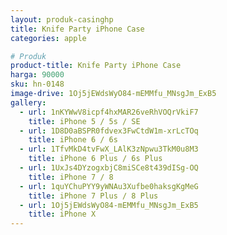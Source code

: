 ```yaml
---
layout: produk-casinghp
title: Knife Party iPhone Case
categories: apple

# Produk
product-title: Knife Party iPhone Case
harga: 90000
sku: hn-0148
image-drive: 1Oj5jEWdsWyO84-mEMMfu_MNsgJm_ExB5
gallery:
  - url: 1nKYWwV8icpf4hxMAR26veRhVOQrVkiF7
    title: iPhone 5 / 5s / SE
  - url: 1D8D0aBSPR0fdvex3FwCtdW1m-xrLcTOq
    title: iPhone 6 / 6s
  - url: 1TfvMkD4tvFwX_LAlK3zNpwu3TkM0u8M3
    title: iPhone 6 Plus / 6s Plus
  - url: 1UxJs4DYzogxbjC8miSCe8t439dISg-OQ
    title: iPhone 7 / 8
  - url: 1quYChuPYY9yWNAu3Xufbe0haksgKgMeG
    title: iPhone 7 Plus / 8 Plus
  - url: 1Oj5jEWdsWyO84-mEMMfu_MNsgJm_ExB5
    title: iPhone X
---
```


